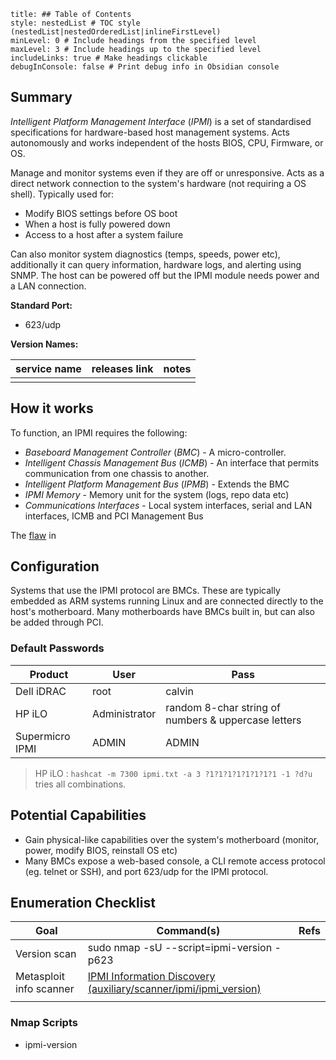```table-of-contents
title: ## Table of Contents
style: nestedList # TOC style (nestedList|nestedOrderedList|inlineFirstLevel)
minLevel: 0 # Include headings from the specified level
maxLevel: 3 # Include headings up to the specified level
includeLinks: true # Make headings clickable
debugInConsole: false # Print debug info in Obsidian console
```

## Summary
*Intelligent Platform Management Interface* (*IPMI*) is a set of standardised specifications for hardware-based host management systems. Acts autonomously and works independent of the hosts BIOS, CPU, Firmware, or OS. 

Manage and monitor systems even if they are off or unresponsive. Acts as a direct network connection to the system's hardware (not requiring a OS shell). Typically used for:
- Modify BIOS settings before OS boot
- When a host is fully powered down
- Access to a host after a system failure

Can also monitor system diagnostics (temps, speeds, power etc), additionally it can query information, hardware logs, and alerting using SNMP. The host can be powered off but the IPMI module needs power and a LAN connection.

**Standard Port:** 
- 623/udp

**Version Names:** 

| service name | releases link | notes |
| ------------ | ------------- | ----- |
|              |               |       |
## How it works
To function, an IPMI requires the following:
- *Baseboard Management Controller* (*BMC*) - A micro-controller.
- *Intelligent Chassis Management Bus* (*ICMB*) - An interface that permits communication from one chassis to another.
- *Intelligent Platform Management Bus* (*IPMB*) - Extends the BMC
- *IPMI Memory* - Memory unit for the system (logs, repo data etc)
- *Communications Interfaces* - Local system interfaces, serial and LAN interfaces, ICMB and PCI Management Bus

The [flaw](http://fish2.com/ipmi/remote-pw-cracking.html) in

## Configuration
Systems that use the IPMI protocol are BMCs. These are typically embedded as ARM systems running Linux and are connected directly to the host's motherboard. Many motherboards have BMCs built in, but can also be added through PCI.

### Default Passwords

| Product         | User          | Pass                                                |
| --------------- | ------------- | --------------------------------------------------- |
| Dell iDRAC      | root          | calvin                                              |
| HP iLO          | Administrator | random 8-char string of numbers & uppercase letters |
| Supermicro IPMI | ADMIN         | ADMIN                                               |
> HP iLO : `hashcat -m 7300 ipmi.txt -a 3 ?1?1?1?1?1?1?1?1 -1 ?d?u` tries all combinations.
## Potential Capabilities
- Gain physical-like capabilities over the system's motherboard (monitor, power, modify BIOS, reinstall OS etc)
- Many BMCs expose a web-based console, a CLI remote access protocol (eg. telnet or SSH), and port 623/udp for the IPMI protocol.

## Enumeration Checklist

| Goal                    | Command(s)                                                                                                                                 | Refs |
| ----------------------- | ------------------------------------------------------------------------------------------------------------------------------------------ | ---- |
| Version scan            | sudo nmap -sU --script=ipmi-version -p623                                                                                                  |      |
| Metasploit info scanner | [IPMI Information Discovery (auxiliary/scanner/ipmi/ipmi_version)](https://www.rapid7.com/db/modules/auxiliary/scanner/ipmi/ipmi_version/) |      |
|                         |                                                                                                                                            |      |
### Nmap Scripts
- ipmi-version